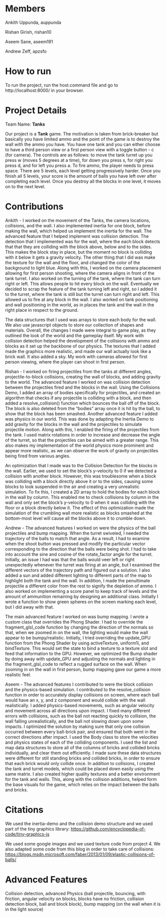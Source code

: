 # Members
Ankith Uppunda, auppunda

Rishan Girish, rishan10

Aseem Sane, aseem191

Andrew Zeff, apzsfo

# How to run
To run the project, run the host.command file and go to http://localhost:8000/ in your browser.

# Project Details
Team Name: **Tanks**

Our project is a **Tank** game. The motivation is taken from brick-breaker but basically you have limited ammo and the point of the game is to destroy the wall with the ammo you have. You have one tank and you can either choose to have a third person view or a first person view with a toggle button - c (for camera). The controls are as follows: to move the tank turret up you press w (moves 5 degrees at a time), for down you press s, for right you press d, and for left you press a. To fire ammo, the player needs to press space. There are 5 levels, each level getting progressively harder. Once you finish all 5 levels, your score is the amount of balls you have left over after completing each level. Once you destroy all the blocks in one level, it moves on to the next level. 


# Contributions

Ankith - I worked on the movement of the Tanks, the camera locations, collisions, and the wall. I also implemented inertia for one block, before making the wall, which helped us implement the inertia for the wall. The advanced feature that I helped implement was collision detection. The detection that I implemented was for the wall, where the each block detects that that they are colliding with the block above, below and to the sides. This makes the block stay in place, but the moment no block is colliding with it below it gets a gravity velocity. The other thing that I did was make the texture for the wall and the floor, and changed the color of the background to light blue. Along with this, I worked on the camera placement allowing for first person shooting, where the camera aligns in front of the tank turret. I also worked on the turning of the tank, where the tank can turn right or left. This allows people to hit every block on the wall. Eventually we decided to scrap the feature of the tank turning left and right, so I added it to the turret, where the tank is still but the turret can turn right and left. This allowed us to fire at any block in the wall. I also worked on tank positioning and wall positioning in the world, as in places the tank and the wall in the right place in respect to the ground.

The data structures that I used was arrays to store each body for the wall. We also use javascript objects to store our collection of shapes and materials. Overall, the changes I made were integral to game play, as they outlined the look of the world and the gameplay itself. My work with collision detection helped the development of the collisions with ammo and blocks as it set up the backbone of our physics. The textures that I added made the graphics more realistic, and made our wall actually look like a brick wall. It also added a sky. My work with cameras allowed for first person viewing, where the player can shoot in first person.


Rishan - I worked on firing projectiles from the tanks at different angles, projectile-to-block collisions, creating the wall of blocks, and adding gravity to the world. The advanced feature I worked on was collision detection between the projectiles fired and the blocks in the wall. Using the Collisions Demo, I added an array of bodies specifically for projectiles, and created an algorithm that checks if any projectile is colliding with a block, and then added a resolve_collision() function which bounces the ball off of the block. The block is also deleted from the “bodies” array once it is hit by the ball, to show that the block has been smashed. Another advanced feature I added was physics in our world. This was done by adapting the Inertia Demo to add gravity for the blocks in the wall and the projectiles to simulate projectile motion. Along with this, I enabled the firing of the projectiles from the tank. I used matrix rotations in order to increase and decrease the angle of the turret, so that the projectiles can be aimed with a greater range. This also makes my implementation of the world physics more prominent and appear more realistic, as we can observe the work of gravity on projectiles being fired from various angles. 

An optimization that I made was to the Collision Detection for the blocks in the wall. Earlier, we used to set the block’s y-velocity to 0 if we detected a collision with another block. However, this was troublesome when a block was colliding with a block directly above it or to the sides, causing some blocks to look suspended in the air and creating a very unrealistic simulation. To fix this, I created a 2D array to hold the bodies for each block in the wall by column. This enabled me to check collisions by column in the wall and only set the block’s y-velocity to 0 when it was colliding with the floor or a block directly below it. The effect of this optimization made the simulation of the crumbling wall more realistic as blocks smashed at the bottom-most level will cause all the blocks above it to crumble down.

Andrew - The advanced features I worked on were the physics of the ball projectiles and bump mapping. When the turret swiveled, I needed the trajectory of the balls to match that angle. As a result, I had to examine when the shoot button was pressed and modify the particular vector corresponding to the direction that the balls were being shot. I had to take into account the sine and cosine of the rotate_factor angle for the turret. Initially, an issue I had was that the balls would veer left or right unexpectedly whenever the turret was firing at an angle, but I examined the different vectors of the trajectory path and figured out a solution. I also added a sun and added different lighting to different parts of the map to highlight both the tank and the wall. In addition, I made the penultimate projectile a different color from the rest to signify the depletion of ammo. I also worked on implementing a score panel to keep track of levels and the amount of ammunition remaining by designing an additional class. Initially I wrote a function to show green spheres on the screen marking each level, but I did away with that.

The main advanced feature I worked on was bump mapping. I wrote a custom class that overrides the Phong Shader. I had to override the fragment_glsl_code function by changing the direction of the normals so that, when we zoomed in on the wall, the lighting would make the wall appear to be bumpy/realistic. Initially, I tried overriding the update_GPU function from the Phong Shader by using activeTexture, uniform1i, and bindTexture. This would set the state to bind a texture to a texture slot and feed that information to the GPU. However, we optimized the Bump shader by doing away with update_GPU and adjusting the normals and lighting in the fragment_glsl_code to reflect a rugged surface on the wall. When zooming in on the wall in first person, bump mapping gave our game a more realistic feel.

Aseem - The advanced features I contributed to were the block collision and the physics-based simulation. I contributed to the resolve_collision function in order to accurately display collisions on screen, where each ball would have an x, y, and z component and would collide with the wall realistically. I added physics-based movements, such as angular velocity and movement across all directions upon impact. I fixed many different errors with collisions, such as the ball not reacting quickly to collision, the wall falling unrealistically, and the ball not slowing down upon some impacts. I optimized the solution by making sure that only one collision occurred between every ball-brick pair, and ensured that both went in the correct directions after impact. I used the Body class to store the velocities and physics states of each of the colliding components. I used the list and map data structures to store all of the columns of bricks and collided bricks individually, and clear them out efficiently. I made sure these data structures were different for still standing bricks and collided bricks, in order to ensure that each brick would only collide once. In addition to collisions, I created the tank and turret models, which could be placed down easily using the same matrix. I also created higher quality textures and a better environment for the tank and walls. This, along with the collision additions, helped form the base visuals for the game, which relies on the impact between the balls and bricks. 

# Citations

We used the inertia-demo and the collision demo structure and we used part of the tiny graphics library: https://github.com/encyclopedia-of-code/tiny-graphics-js

We used some google images and we used texture code from project 4. We also adapted some code from this blog in order to take care of collisions: https://blogs.msdn.microsoft.com/faber/2013/01/09/elastic-collisions-of-balls/

# Advanced Features

Collision detection, advanced Physics (ball projectile, bouncing, with friction, angular velocity on blocks, blocks have no friction, collision detection block, ball and block block), bump mapping (on the wall when it is in the light source)



